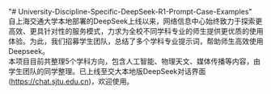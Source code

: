 "# University-Discipline-Specific-DeepSeek-R1-Prompt-Case-Examples"   
自上海交通大学本地部署的DeepSeek上线以来，网络信息中心始终致力于探索更高效、更具针对性的服务模式，力求为全校不同学科专业的师生提供更优质的使用体验。为此，我们招募学生团队，总结了多个学科专业提示词，帮助师生高效使用Deepseek。  
本项目目前共整理5个学科方向，包含人工智能、物理天文、媒体传播等内容，由学生团队的同学整理。已上线至交大本地版DeepSeek对话界面(https://chat.sjtu.edu.cn)，欢迎使用。  
